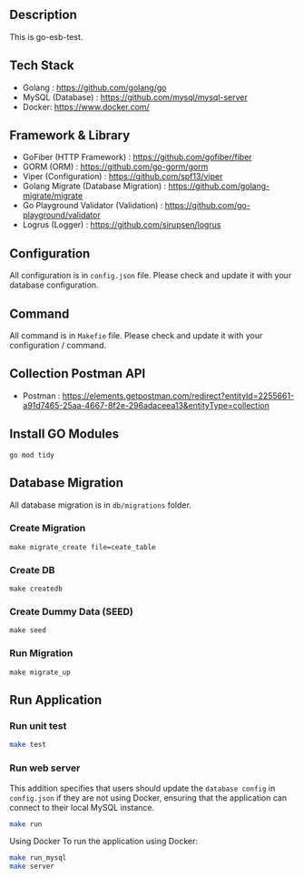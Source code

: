 ## Description

This is go-esb-test.

## Tech Stack

- Golang : https://github.com/golang/go
- MySQL (Database) : https://github.com/mysql/mysql-server
- Docker: https://www.docker.com/

## Framework & Library

- GoFiber (HTTP Framework) : https://github.com/gofiber/fiber
- GORM (ORM) : https://github.com/go-gorm/gorm
- Viper (Configuration) : https://github.com/spf13/viper
- Golang Migrate (Database Migration) : https://github.com/golang-migrate/migrate
- Go Playground Validator (Validation) : https://github.com/go-playground/validator
- Logrus (Logger) : https://github.com/sirupsen/logrus

## Configuration

All configuration is in `config.json` file.
Please check and update it with your database configuration.

## Command
All command is in `Makefie` file.
Please check and update it with your configuration / command.

## Collection Postman API
- Postman : https://elements.getpostman.com/redirect?entityId=2255661-a91d7465-25aa-4667-8f2e-296adaceea13&entityType=collection

## Install GO Modules

```shell
go mod tidy
```

## Database Migration

All database migration is in `db/migrations` folder.

### Create Migration

```shell
make migrate_create file=ceate_table
```

### Create DB
```shell
make createdb
```

### Create Dummy Data (SEED)
```shell
make seed
```

### Run Migration

```shell
make migrate_up
```

## Run Application

### Run unit test

```bash
make test
```

### Run web server

This addition specifies that users should update the `database config` in `config.json` if they are not using Docker, ensuring that the application can connect to their local MySQL instance.

```bash
make run
```

Using Docker
To run the application using Docker:

```bash
make run_mysql
make server
```